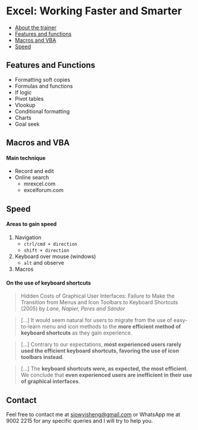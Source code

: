 # Excel: Working Faster and Smarter

* [About the trainer](#about-the-trainer)
* [Features and functions](#features-and-functions)
* [Macros and VBA](#macros-and-vba)
* [Speed](#speed)

## Features and Functions
* Formatting soft copies
* Formulas and functions
* If logic
* Pivot tables
* Vlookup
* Conditional formatting
* Charts
* Goal seek

## Macros and VBA
#### Main technique
* Record and edit
* Online search
    * mrexcel.com
    * excelforum.com

## Speed
#### Areas to gain speed
1. Navigation
    * `ctrl/cmd + direction`
    * `shift + direction`
2. Keyboard over mouse (windows)
    * `alt` and observe
3. Macros


#### On the use of keyboard shortcuts
> Hidden Costs of Graphical User Interfaces: Failure to Make the Transition from Menus and Icon Toolbars to Keyboard Shortcuts (2005) by _Lane, Napier, Peres and Sándor_

> [...] It would seem natural for users to migrate from the use of easy-to-learn menu and icon methods to the **more efficient method of keyboard shortcuts** as they gain experience.

> [...] Contrary to our expectations, **most experienced users rarely used the efficient keyboard shortcuts, favoring the use of icon toolbars instead**.

> [...] The **keyboard shortcuts were, as expected, the most efficient**. We conclude that **even experienced users are inefficient in their use of graphical interfaces**.

## Contact
Feel free to contact me at siowyisheng@gmail.com or WhatsApp me at 9002 2215 for any specific queries and I will try to help you.
